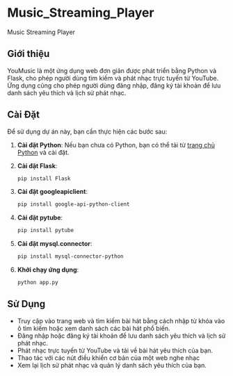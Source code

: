 # Music_Streaming_Player
 Music Streaming Player

## Giới thiệu

YouMusic là một ứng dụng web đơn giản được phát triển bằng Python và Flask, cho phép người dùng tìm kiếm và phát nhạc trực tuyến từ YouTube. Ứng dụng cũng cho phép người dùng đăng nhập, đăng ký tài khoản để lưu danh sách yêu thích và lịch sử phát nhạc.

 ## Cài Đặt

Để sử dụng dự án này, bạn cần thực hiện các bước sau:

1. **Cài đặt Python**: Nếu bạn chưa có Python, bạn có thể tải từ [trang chủ Python](https://www.python.org/) và cài đặt.

2. **Cài đặt Flask**:
    ```bash
    pip install Flask
    ```

3. **Cài đặt googleapiclient**:
    ```bash
    pip install google-api-python-client
    ```

4. **Cài đặt pytube**:
    ```bash
    pip install pytube
    ```

5. **Cài đặt mysql.connector**:
    ```bash
    pip install mysql-connector-python
    ```
6. **Khởi chạy ứng dụng**:

    ```bash
    python app.py
    ```

## Sử Dụng

- Truy cập vào trang web và tìm kiếm bài hát bằng cách nhập từ khóa vào ô tìm kiếm hoặc xem danh sách các bài hát phổ biến.
- Đăng nhập hoặc đăng ký tài khoản để lưu danh sách yêu thích và lịch sử phát nhạc.
- Phát nhạc trực tuyến từ YouTube và tải về bài hát yêu thích của bạn.
- Thao tác với các nút điều khiển cơ bản của một web nghe nhạc
- Xem lại lịch sử phát nhạc và quản lý danh sách yêu thích của bạn.
